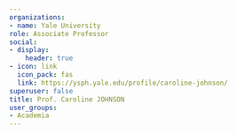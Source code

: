 ```yaml
---
organizations:
- name: Yale University
role: Associate Professor
social:
- display:
    header: true
- icon: link
  icon_pack: fas
  link: https://ysph.yale.edu/profile/caroline-johnson/
superuser: false
title: Prof. Caroline JOHNSON
user_groups:
- Academia
---
```


